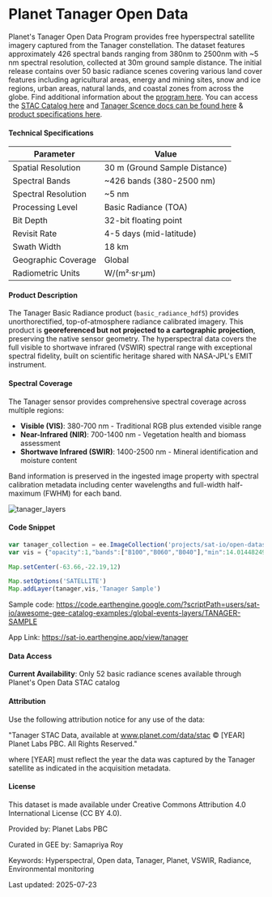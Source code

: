 # Planet Tanager Open Data

Planet's Tanager Open Data Program provides free hyperspectral satellite imagery captured from the Tanager constellation. The dataset features approximately 426 spectral bands ranging from 380nm to 2500nm with ~5 nm spectral resolution, collected at 30m ground sample distance. The initial release contains over 50 basic radiance scenes covering various land cover features including agricultural areas, energy and mining sites, snow and ice regions, urban areas, natural lands, and coastal zones from across the globe. Find additional information about the [program here](https://www.planet.com/pulse/unleash-the-power-of-hyperspectral-over-50-tanager-radiance-datasets-now-available-on-planet-s/). You can access the [STAC Catalog here](https://www.planet.com/data/stac/browser/tanager-core-imagery/catalog.json?.language=en) and [Tanager Scence docs can be found here](https://docs.planet.com/data/imagery/tanager/item-types/tanagerscene/) & [product specifications here](https://planet.widen.net/s/wq9dsgzvv6/planet-userdocumentation-tanager).

#### Technical Specifications

<center>

| Parameter | Value |
|-----------|-------|
| Spatial Resolution | 30 m (Ground Sample Distance) |
| Spectral Bands | ~426 bands (380-2500 nm) |
| Spectral Resolution | ~5 nm |
| Processing Level | Basic Radiance (TOA) |
| Bit Depth | 32-bit floating point |
| Revisit Rate | 4-5 days (mid-latitude) |
| Swath Width | 18 km |
| Geographic Coverage | Global |
| Radiometric Units | W/(m²·sr·μm) |

</center>

#### Product Description

The Tanager Basic Radiance product (`basic_radiance_hdf5`) provides unorthorectified, top-of-atmosphere radiance calibrated imagery. This product is **georeferenced but not projected to a cartographic projection**, preserving the native sensor geometry. The hyperspectral data covers the full visible to shortwave infrared (VSWIR) spectral range with exceptional spectral fidelity, built on scientific heritage shared with NASA-JPL's EMIT instrument.

#### Spectral Coverage

The Tanager sensor provides comprehensive spectral coverage across multiple regions:

- **Visible (VIS)**: 380-700 nm - Traditional RGB plus extended visible range
- **Near-Infrared (NIR)**: 700-1400 nm - Vegetation health and biomass assessment
- **Shortwave Infrared (SWIR)**: 1400-2500 nm - Mineral identification and moisture content

Band information is preserved in the ingested image property with spectral calibration metadata including center wavelengths and full-width half-maximum (FWHM) for each band.

![tanager_layers](../images/tanager.gif)

#### Code Snippet

```js
var tanager_collection = ee.ImageCollection('projects/sat-io/open-datasets/PLANET/TANAGER_HYPERSPECTRAL');
var vis = {"opacity":1,"bands":["B100","B060","B040"],"min":14.014482498168945,"max":147.4988250732422,"gamma":1};

Map.setCenter(-63.66,-22.19,12)

Map.setOptions('SATELLITE')
Map.addLayer(tanager,vis,'Tanager Sample')
```

Sample code: https://code.earthengine.google.com/?scriptPath=users/sat-io/awesome-gee-catalog-examples:/global-events-layers/TANAGER-SAMPLE

App Link: https://sat-io.earthengine.app/view/tanager

#### Data Access

**Current Availability**: Only 52 basic radiance scenes available through Planet's Open Data STAC catalog

#### Attribution

Use the following attribution notice for any use of the data:

"Tanager STAC Data, available at www.planet.com/data/stac © [YEAR] Planet Labs PBC. All Rights Reserved."

where [YEAR] must reflect the year the data was captured by the Tanager satellite as indicated in the acquisition metadata.

#### License

This dataset is made available under Creative Commons Attribution 4.0 International License (CC BY 4.0).

Provided by: Planet Labs PBC

Curated in GEE by: Samapriya Roy

Keywords: Hyperspectral, Open data, Tanager, Planet, VSWIR, Radiance, Environmental monitoring

Last updated: 2025-07-23
